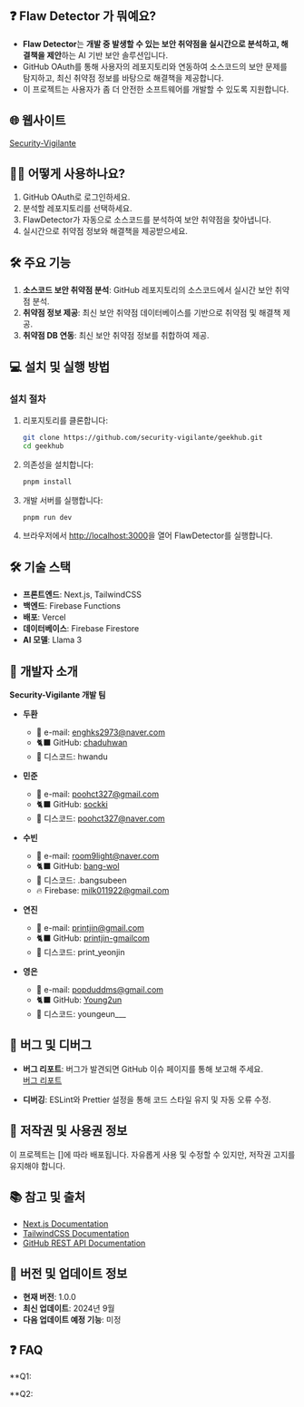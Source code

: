 

## ❓  Flaw Detector 가 뭐예요?
- **Flaw Detector**는 **개발 중 발생할 수 있는 보안 취약점을 실시간으로 분석하고, 해결책을 제안**하는 AI 기반 보안 솔루션입니다. 
- GitHub OAuth를 통해 사용자의 레포지토리와 연동하여 소스코드의 보안 문제를 탐지하고, 최신 취약점 정보를 바탕으로 해결책을 제공합니다.
- 이 프로젝트는 사용자가 좀 더 안전한 소프트웨어를 개발할 수 있도록 지원합니다.


## 🌐 웹사이트
[Security-Vigilante](https://geekhub-gamma.vercel.app/)


## 🙋‍♂️ 어떻게 사용하나요?
1. GitHub OAuth로 로그인하세요.
2. 분석할 레포지토리를 선택하세요.
3. FlawDetector가 자동으로 소스코드를 분석하여 보안 취약점을 찾아냅니다.
4. 실시간으로 취약점 정보와 해결책을 제공받으세요.


## 🛠 주요 기능
1. **소스코드 보안 취약점 분석**: GitHub 레포지토리의 소스코드에서 실시간 보안 취약점 분석.
2. **취약점 정보 제공**: 최신 보안 취약점 데이터베이스를 기반으로 취약점 및 해결책 제공.
3. **취약점 DB 연동**: 최신 보안 취약점 정보를 취합하여 제공.


## 💻 설치 및 실행 방법
### 설치 절차
1. 리포지토리를 클론합니다:
   ```bash
   git clone https://github.com/security-vigilante/geekhub.git
   cd geekhub
   ```

2. 의존성을 설치합니다:
   ```bash
   pnpm install
   ```

3. 개발 서버를 실행합니다:
   ```bash
   pnpm run dev
   ```

4. 브라우저에서 [http://localhost:3000](http://localhost:3000)을 열어 FlawDetector를 실행합니다.


## 🛠 기술 스택
- **프론트엔드**: Next.js, TailwindCSS
- **백엔드**: Firebase Functions
- **배포**: Vercel
- **데이터베이스**: Firebase Firestore
- **AI 모델**: Llama 3


## 📝 개발자 소개
**Security-Vigilante 개발 팀**

- **두환**
  - 📧 e-mail: [enghks2973@naver.com](mailto:enghks2973@naver.com)
  - 🐈‍⬛ GitHub: [chaduhwan](https://github.com/printjin-gmailcom)
  - 🪩 디스코드: hwandu

- **민준**
  - 📧 e-mail: [poohct327@gmail.com](mailto:poohct327@gmail.com)
  - 🐈‍⬛ GitHub: [sockki](https://github.com/sockki)
  - 🪩 디스코드: poohct327@naver.com

- **수빈**
  - 📧 e-mail: [room9light@naver.com](mailto:room9light@naver.com)
  - 🐈‍⬛ GitHub: [bang-wol](https://github.com/bang-wol)
  - 🪩 디스코드: .bangsubeen
  - 🔥 Firebase: [milk011922@gmail.com](mailto:milk011922@gmail.com)

- **연진**
  - 📧 e-mail: [printjin@gmail.com](mailto:printjin@gmail.com)
  - 🐈‍⬛ GitHub: [printjin-gmailcom](https://github.com/printjin-gmailcom)
  - 🪩 디스코드: print_yeonjin

- **영은**
  - 📧 e-mail: [popduddms@gmail.com](mailto:popduddms@gmail.com)
  - 🐈‍⬛ GitHub: [Young2un](https://github.com/Young2un)
  - 🪩 디스코드: youngeun___


## 🐞 버그 및 디버그
- **버그 리포트**: 버그가 발견되면 GitHub 이슈 페이지를 통해 보고해 주세요.  
  [버그 리포트](https://github.com/security-vigilante/geekhub/issues)
  
- **디버깅**: ESLint와 Prettier 설정을 통해 코드 스타일 유지 및 자동 오류 수정.


## 📄 저작권 및 사용권 정보
이 프로젝트는 []에 따라 배포됩니다. 자유롭게 사용 및 수정할 수 있지만, 저작권 고지를 유지해야 합니다.


## 📚 참고 및 출처
- [Next.js Documentation](https://nextjs.org/docs)
- [TailwindCSS Documentation](https://tailwindcss.com/docs)
- [GitHub REST API Documentation](https://docs.github.com/en/rest)


## 🔄 버전 및 업데이트 정보
- **현재 버전**: 1.0.0
- **최신 업데이트**: 2024년 9월
- **다음 업데이트 예정 기능**: 미정

## ❓ FAQ
**Q1: 

**Q2: 
